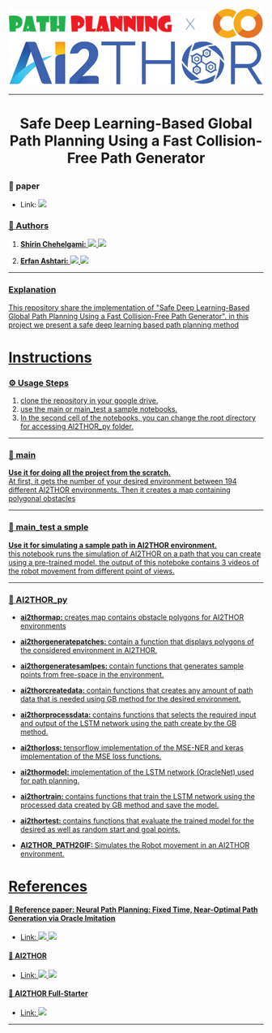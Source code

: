 <div align = center>
<a href='https://github.com/our-projects-github/Safe-Deep-Learning-Based-Global-Path-Planning-Using-a-Fast-Collision-Free-Path-Generator'><img src='https://github.com/our-projects-github/Safe-Deep-Learning-Based-Global-Path-Planning-Using-a-Fast-Collision-Free-Path-Generator/blob/main/cover.png' type='image'></a>
<div align = center>
<a href='https://github.com/allenai/ai2thor-colab'><img src='https://github.com/our-projects-github/Safe-Deep-Learning-Based-Global-Path-Planning-Using-a-Fast-Collision-Free-Path-Generator/blob/main/cover_ai2thor.png' type='image'></a>
<div align = left>
    
---
    
# <p align="center"> <fon>Safe Deep Learning-Based Global Path Planning Using a Fast Collision-Free Path Generator</strong>
    
### 📃 paper
- Link:  </a> <a href="https://papers.ssrn.com/sol3/papers.cfm?abstract_id=4170011" target="_blank">
        <img src="https://img.shields.io/badge/Paper-Link-red">

### 📝 Authors

1. <strong>Shirin Chehelgami:</strong>   </a> <a href="https://scholar.google.com/citations?hl=en&user=9o7mR3oAAAAJ" target="_blank">
        <img src="https://img.shields.io/badge/Google Scholar-Link-blue"> </a> <a href="https://github.com/shirin-chehelgami" target="_blank">
        <img src="https://img.shields.io/badge/github-Link-darkblue">

2. <strong>Erfan Ashtari:</strong>  </a> <a href="https://scholar.google.com/citations?user=HAQgK8UAAAAJ&hl=en" target="_blank">
        <img src="https://img.shields.io/badge/Google Scholar-Link-blue"> </a> <a href="https://github.com/erfan-ashtari" target="_blank">
        <img src="https://img.shields.io/badge/github-Link-darkblue">

---

### Explanation

 This repository share the implementation of "Safe Deep Learning-Based Global Path Planning Using a Fast Collision-Free Path Generator". in this project we present a safe deep learning based path planning method 


  
# Instructions
   

### ⚙ Usage Steps
1. clone the repository in your google drive. 
2. use the main or main_test a sample notebooks. 
3. In the second cell of the notebooks, you can change the root directory for accessing AI2THOR_py folder.

---       
    
### 📄 main 

<strong>Use it for doing all the project from the scratch.</strong>
<br> 
At first, it gets the number of your desired environment between 194 different AI2THOR environments. Then it creates a map containing polygonal obstacles

---

### 📄 main_test a smple  

<strong>Use it for simulating a sample path in AI2THOR environment.</strong>
<br> 
this notebook runs the simulation of AI2THOR on a path that you can create using a pre-trained model. the output of this noteboke contains 3 videos of the robot movement from different point of views.

---
    
### 📁 AI2THOR_py    
    
- <strong> ai2thormap: </strong> creates map contains obstacle polygons for AI2THOR environments
    
    
- <strong> ai2thorgeneratepatches: </strong> contain a function that displays polygons of the considered environment in AI2THOR.
    

- <strong> ai2thorgeneratesamlpes: </strong> contain functions that generates sample points from free-space in the environment.
    
    
- <strong> ai2thorcreatedata: </strong> contain functions that creates any amount of path data that is needed using GB method for the desired environment.
    
    
- <strong> ai2thorprocessdata: </strong> contains functions that selects the required input and output of the LSTM network using the path create by the GB method.
        
    
- <strong> ai2thorloss: </strong> tensorflow implementation of the MSE-NER and keras implementation of the MSE loss functions.
    
    
- <strong> ai2thormodel: </strong> implementation of the LSTM network (OracleNet) used for path planning.
    
    
- <strong> ai2thortrain: </strong> contains functions that train the LSTM network using the processed data created by GB method and save the model.
    
    
- <strong> ai2thortest: </strong> contains functions that evaluate the trained model for the desired as well as random start and goal points.
    

- <strong> AI2THOR_PATH2GIF: </strong> Simulates the Robot movement in an AI2THOR environment.
    
    
    
    

  
# References

#### 📝 Reference paper:  Neural Path Planning: Fixed Time, Near-Optimal Path Generation via Oracle Imitation  
- Link:   </a> <a href="https://ieeexplore.ieee.org/abstract/document/8968089" target="_blank">
        <img src="https://img.shields.io/badge/IEEE-Link-darkblue"> </a> <a href="https://arxiv.org/abs/1904.11102" target="_blank">
        <img src="https://img.shields.io/badge/Arxiv-Link-blue">


#### 🤖 AI2THOR
- Link:   </a> <a href="https://ai2thor.allenai.org/" target="_blank">
        <img src="https://img.shields.io/badge/AI2THOR-Website-green"> </a> <a href="https://github.com/allenai/ai2thor-colab" target="_blank">
        <img src="https://img.shields.io/badge/AI2THOR-Github-darkgreen">

#### 🦾 AI2THOR Full-Starter
- Link:  </a> <a href="https://colab.research.google.com/github/allenai/ai2thor-colab/blob/main/templates/AI2_THOR_Full_Starter_Template.ipynb" target="_blank">
        <img src="https://img.shields.io/badge/AI2THOR-Google Colab-orange">
---

